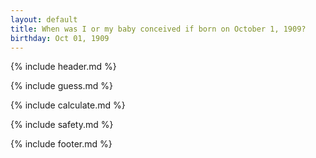 ```yaml
---
layout: default
title: When was I or my baby conceived if born on October 1, 1909?
birthday: Oct 01, 1909
---
```


{% include header.md %}

{% include guess.md %}

{% include calculate.md %}

{% include safety.md %}

{% include footer.md %}



